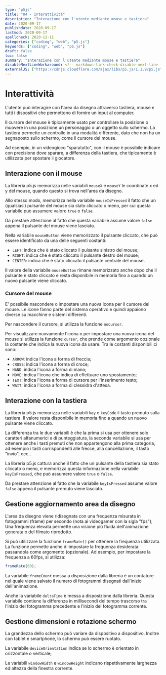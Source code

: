 ```yaml
---
type: "p5js"
title: "04 - Interattività"
description: "Interazione con l'utente mediante mouse e tastiera"
date: 2020-09-17
publishdate: 2020-09-17
lastmod: 2020-09-17
spellcheck: 2020-12-11
categories: ["coding", "web", "p5.js"]
keywords: ["coding", "web", "p5.js"]
draft: false
toc: false
summary: "Interazione con l'utente mediante mouse e tastiera"
disableNextLineWorkaround: <!-- markdown-link-check-disable-next-line -->
externalJS: ["https://cdnjs.cloudflare.com/ajax/libs/p5.js/1.1.9/p5.js"]
---
```


# Interattività

L'utente può interagire con l'area da disegno attraverso tastiera, mouse e tutti i dispositivi che permettono di fornire un input al computer.

Il cursore del mouse è tipicamente usato per controllare la posizione o muovere in una posizione un personaggio o un oggetto sullo schermo. La tastiera permette un controllo in una modalità differente, dato che non ha un segnaposto sullo schermo, come il cursore del mouse.

Ad esempio, in un videogioco "sparatutto", con il mouse è possibile indicare con precisione dove sparare, a differenza della tastiera, che tipicamente è utilizzata per spostare il giocatore.

## Interazione con il mouse

La libreria p5.js memorizza nelle variabili ``mouseX`` e ``mouseY`` le coordinate x ed y del mouse, quando questo si trova nell'area da disegno.

Allo stesso modo, memorizza nella variabile ``mouseIsPressed`` il fatto che un (qualsiasi) pulsante del mouse sia stato cliccato o meno, per cui questa variabile può assumere valore ``true`` o ``false``.

Da prestare attenzione al fatto che questa variabile assume valore ``false`` appena il pulsante del mouse viene lasciato.

Nella variabile ``mouseButton`` viene memorizzato il pulsante cliccato, che può essere identificato da una delle seguenti costanti:

- ``LEFT``: indica che è stato cliccato il pulsante sinistro del mouse;
- ``RIGHT``: indica che è stato cliccato il pulsante destro del mouse;
- ``CENTER``: indica che è stato cliccato il pulsante centrale del mouse.

Il valore della variabile ``mouseButton`` rimane memorizzato anche dopo che il pulsante è stato cliccato e resta disponibile in memoria fino a quando un nuovo pulsante viene cliccato.

### Cursore del mouse

E' possibile nascondere o impostare una nuova icona per il cursore del mouse. Le icone fanno parte del sistema operativo e quindi appaiono diverse su macchine e sistemi differenti.

Per nascondere il cursore, si utilizza la funzione ``noCursor``.

Per visualizzare nuovamente l'icona o per impostare una nuova icona del mouse si utilizza la funzione ``cursor``, che prende come argomento opzionale la costante che indica la nuova icona da usare. Tra le costanti disponibili ci sono:

- ``ARROW``: indica l'icona a forma di freccia;
- ``CROSS``: indica l'icona a forma di croce;
- ``HAND``: indica l'icona a forma di mano;
- ``MOVE``: indica l'icona che indica di effettuare uno spostamento;
- ``TEXT``: indica l'icona a forma di cursore per l'inserimento testo;
- ``WAIT``: indica l'icona a forma di clessidra d'attesa.

## Interazione con la tastiera

La libreria p5.js memorizza nelle variabili ``key`` e ``keyCode`` il tasto premuto sulla tastiera. Il valore  resta disponibile in memoria fino a quando un nuovo pulsante viene cliccato.

La differenza tra le due variabili è che la prima si usa per ottenere solo caratteri alfanumerici e di punteggiatura, la seconda variabile si usa per ottenere anche i tasti premuti che non appartengono alla prima categoria, ad esempio i tasti corrispondenti alle frecce, alla cancellazione, il tasto "invio", ecc..

La libreria p5.js cattura anche il fatto che un pulsante della tastiera sia stato cliccato o meno, e memorizza questa informazione nella variabile ``keyIsPressed``, che può assumere valore ``true`` o ``false``.

Da prestare attenzione al fatto che la variabile ``keyIsPressed`` assume valore ``false`` appena il pulsante premuto viene lasciato.

## Gestione aggiornamento area da disegno

L'area da disegno viene ridisegnata con una frequenza misurata in fotogrammi (frame) per secondo (nota ai videogamer con la sigla "fps"); Una frequenza elevata permette una visione più fluida dell'animazione generata o del filmato riprodotto.

Si può utilizzare la funzione ``frameRate()`` per ottenere la frequenza utilizzata. La funzione permette anche di impostare la frequenza desiderata passandola come argomento (opzionale). Ad esempio, per impostare la frequenza a 60fps, si utilizza:

```javascript
frameRate(60);
```

La variabile ``frameCount`` messa a disposizione dalla libreria è un contatore nel quale viene salvato il numero di fotogrammi disegnati dall'inizio dell'animazione.

Anche la variabile ``deltaTime`` è messa a disposizione dalla libreria. Questa variabile contiene la differenza in millisecondi del tempo trascorso tra l'inizio del fotogramma precedente e l'inizio del fotogramma corrente.


## Gestione dimensioni e rotazione schermo

La grandezza dello schermo può variare da dispositivo a dispositivo. Inoltre con tablet e smartphone, lo schermo può essere ruotato.

La variabile ``deviceOrientation`` indica se lo schermo è orientato in orizzontale o verticale;

Le variabili ``windowWidth`` e ``windowHeight`` indicano rispettivamente larghezza ed altezza della finestra corrente.
